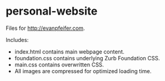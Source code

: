 # personal-website
Files for http://evanpfeifer.com.

Includes:
* index.html contains main webpage content.
* foundation.css contains underlying Zurb Foundation CSS.
* main.css contains overwritten CSS.
* All images are compressed for optimized loading time.
